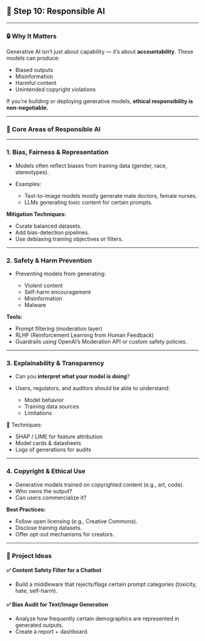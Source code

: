 
## 🔵 **Step 10: Responsible AI**

---

### 🔒 Why It Matters

Generative AI isn’t just about capability — it’s about **accountability**. These models can produce:

* Biased outputs
* Misinformation
* Harmful content
* Unintended copyright violations

If you're building or deploying generative models, **ethical responsibility is non-negotiable.**

---

### 🧠 Core Areas of Responsible AI

---

### 1. **Bias, Fairness & Representation**

* Models often reflect biases from training data (gender, race, stereotypes).
* Examples:

  * Text-to-image models mostly generate male doctors, female nurses.
  * LLMs generating toxic content for certain prompts.

**Mitigation Techniques:**

* Curate balanced datasets.
* Add bias-detection pipelines.
* Use debiasing training objectives or filters.

---

### 2. **Safety & Harm Prevention**

* Preventing models from generating:

  * Violent content
  * Self-harm encouragement
  * Misinformation
  * Malware

**Tools:**

* Prompt filtering (moderation layer)
* RLHF (Reinforcement Learning from Human Feedback)
* Guardrails using OpenAI’s Moderation API or custom safety policies.

---

### 3. **Explainability & Transparency**

* Can you **interpret what your model is doing**?
* Users, regulators, and auditors should be able to understand:

  * Model behavior
  * Training data sources
  * Limitations

📘 Techniques:

* SHAP / LIME for feature attribution
* Model cards & datasheets
* Logs of generations for audits

---

### 4. **Copyright & Ethical Use**

* Generative models trained on copyrighted content (e.g., art, code).
* Who owns the output?
* Can users commercialize it?

**Best Practices:**

* Follow open licensing (e.g., Creative Commons).
* Disclose training datasets.
* Offer opt-out mechanisms for creators.

---

### 📌 Project Ideas

#### ✅ Content Safety Filter for a Chatbot

* Build a middleware that rejects/flags certain prompt categories (toxicity, hate, self-harm).

#### ✅ Bias Audit for Text/Image Generation

* Analyze how frequently certain demographics are represented in generated outputs.
* Create a report + dashboard.

